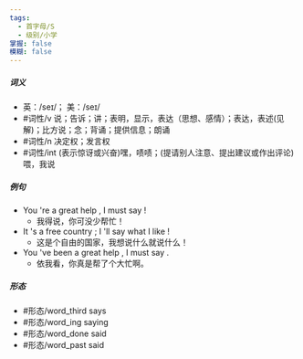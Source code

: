 ```yaml
---
tags:
  - 首字母/S
  - 级别/小学
掌握: false
模糊: false
---
```

##### 词义
- 英：/seɪ/； 美：/seɪ/
- #词性/v  说；告诉；讲；表明，显示，表达（思想、感情）；表达，表述(见解)；比方说；念；背诵；提供信息；朗诵
- #词性/n  决定权；发言权
- #词性/int  (表示惊讶或兴奋)嘿，啧啧；(提请别人注意、提出建议或作出评论)喂，我说
##### 例句
- You 're a great help , I must say !
	- 我得说，你可没少帮忙！
- It 's a free country ; I 'll say what I like !
	- 这是个自由的国家，我想说什么就说什么！
- You 've been a great help , I must say .
	- 依我看，你真是帮了个大忙啊。
##### 形态
- #形态/word_third says
- #形态/word_ing saying
- #形态/word_done said
- #形态/word_past said
